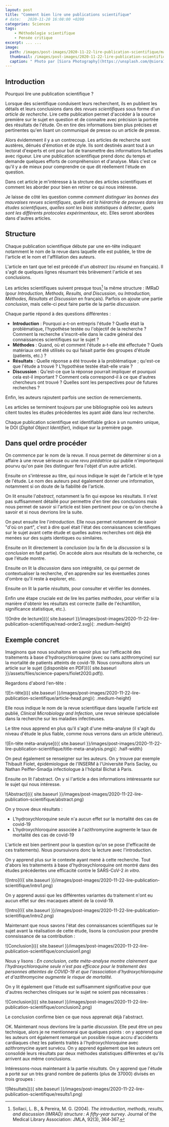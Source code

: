 ```yaml
---
layout: post
title: "Comment bien lire une publications scientifique"
# date:   2020-11-20 16:08:00 +0200
categories: Sciences
tags:
    - Méthodologie scientifique
    - Pensée critique
excerpt: ... ...
image:
  path: /images/post-images/2020-11-22-lire-publication-scientifique/main.jpg
  thumbnail: /images/post-images/2020-11-22-lire-publication-scientifique/main-thumb-flat.jpg
  caption: " Photo par [Siora Photography](https://unsplash.com/@siora18)"
---
```


## Introduction

Pourquoi lire une publication scientifique ?

Lorsque des scientifique conduisent leurs recherchent, ils en publient les détails et leurs conclusions dans des *revues scientifiques* sous forme d'un *article de recherche*. Lire cette publication permet d'accéder à la source première sur le sujet en question et de connaitre avec précision la portrée des résultats de l'étude. On en tire des informations bien plus précises et pertinentes qu'en lisant un communiqué de presse ou un article de presse.

Alors évidemment il y a un contrecoup. Les articles de recherche sont austères, dénués d'émotion et de style. Ils sont destinés avant tout à un lectorat d'experts et ont pour but de transmettre des informations factuelles avec rigueur. Lire une publication scientifique prend donc du temps et demande quelques efforts de compréhension et d'analyse. Mais c'est ce qu'il y a de mieux pour comprendre ce que dit réellement l'étude en question.

Dans cet article je m'intéresse à la strcture des articles scientifiques et comment les aborder pour bien en retirer ce qui nous intéresse.

Je laisse de côté les question comme *comment distinguer les bonnes des mauvaises revues scientifiques*, *quelle est la hiérarchie de preuves dans les études scientifiques*, *quelles sont les biais statistiques à détecter*, *quels sont les différents protocoles expérimentaux*, etc. Elles seront abordées dans d'autres articles.

## Structure

Chaque publication scientifique débute par une en-tête indiquant notamment le nom de la revue dans laquelle elle est publiée, le titre de l'article et le nom et l'affiliation des auteurs.

L'article en tant que tel est précédé d'un *abstract* (ou *résumé* en français). Il s'agit de quelques lignes résumant très brièvement l'article et ses conclusions.

Les articles scientifiques suivent presque tous[^sollaci_imrad] la même structure : IMRaD (pour *Introduction, Methods, Results, and Discussion*, ou *Introduction, Méthodes, Résultats et Discussion* en français). Parfois on ajoute une partie *conclusion*, mais celle-ci peut faire partie de la partie *discussion*.

Chaque partie répond à des questions différentes :

* **Introduction** : Pourquoi a-t-on entrepris l'étude ? Quelle était la problématique, l'hypothèse testée ou l'objectif de la recherche ? Comment la recherche s'inscrit-elle dans le cadre général des connaissances scientifiques sur le sujet ?
* **Méthodes** : Quand, où et comment l'étude a-t-elle été effectuée ? Quels matériaux ont été utilisés ou qui faisait partie des groupes d'étude (patients, etc.) ?
* **Résultats** : Quelle réponse a été trouvée à la problématique ; qu'est-ce que l'étude a trouvé ? L'hypothèse testée était-elle vraie ?
* **Discussion** : Qu'est-ce que la réponse pourrait impliquer et pourquoi cela est-il important ? Comment cela correspond-il à ce que d'autres chercheurs ont trouvé ? Quelles sont les perspectives pour de futures recherches ?

Enfin, les auteurs rajoutent parfois une section de remerciements.

Les articles se terminent toujours par une bibliographie ooù les auteurs citent toutes les études précédentes les ayant aidé dans leur recherche.

Chaque publication scientifique est identifiable grâce à un numéro unique, le DOI (*Digital Object Identifier*), indiqué sur la première page.

## Dans quel ordre procéder

On commence par le nom de la revue. Il nous permet de déterminer si on a affaire à une revue sérieuse ou une *revu prédatrice* qui publie n'importequoi pourvu qu'on paie (les distinguer fera l'objet d'un autre article).

Ensuite on s'intéresse au titre, qui nous indique le sujet de l'article et le type de l'étude. Le nom des auteurs peut également donner une information, notamment si on doute de la fiabilité de l'article.

On lit ensuite l'*abstract*, notamment la fin qui expose les résultats. Il n'est pas suffisamment détaillé pour permettre d'en tirer des conclusions mais nous permet de savoir si l'article est bien pertinent pour ce qu'on cherche à savoir et si nous devrions lire la suite.

On peut ensuite lire l'*introduction*. Elle nous permet notamment de savoir "d'où on part", c'est à dire quel était l'état des connaissances scientifiques sur le sujet avant cette étude et quelles autres recherches ont déjà été menées sur des sujets identiques ou similaires.

Ensuite on lit directement la *conclusion* (ou la fin de la *discussion* si la *conclusion* en fait partie). On accède alors aux résultats de la recherche, ce que l'étude montre.

Ensuite on lit la *discussion* dans son intégralité, ce qui permet de contextualiser la recherche, d'en apprendre sur les éventuelles zones d'ombre qu'il reste à explorer, etc.

Ensuite on lit la partie *résultats*, pour consulter et vérifier les données.

Enfin une étape cruciale est de lire les parties *méthodes*, pour vérifier si la manière d'obtenir les résultats est correcte (taille de l'échantillon, significance statistique, etc.).

![Ordre de lecture]({{ site.baseurl }}/images/post-images/2020-11-22-lire-publication-scientifique/read-order2.svg){: .medium-height}

## Exemple concret

Imaginons que nous souhaitons en savoir plus sur l'efficacité des traitements à base d'hydroxychloroquine (avec ou sans azithromycine) sur la mortalité de patients atteints de covid-19. Nous consultons alors un article sur le sujet ([disponible en PDF]({{ site.baseurl }}/assets/files/science-papers/fiolet2020.pdf)).

Regardons d'abord l'en-tête :

![En-tête]({{ site.baseurl }}/images/post-images/2020-11-22-lire-publication-scientifique/article-head.png){: .medium-height}

Elle nous indique le nom de la revue scientifique dans laquelle l'article est publié, *Clinical Microbiology and Infection*, une revue sérieuse spécialisée dans la recherche sur les maladies infectieuses.

Le titre nous apprend en plus qu'il s'agit d'une méta-analyse (il s'agit du niveau d'étude le plus fiable, comme nous verrons dans un article ultérieur).

![En-tête méta-analyse]({{ site.baseurl }}/images/post-images/2020-11-22-lire-publication-scientifique/title-meta-analysis.png){: .half-width}

On peut également se renseigner sur les auteurs. On y trouve par exemple Thibault Fiolet, épidémiologue de l'INSERM à l'Université Paris Saclay, ou Nathan Peiffer-Smadja infectiologue à l'hôpital Bichat à Paris.

Ensuite on lit l'abstract. On y si l'article a des informations intéressante sur le sujet qui nous intéresse.

![Abstract]({{ site.baseurl }}/images/post-images/2020-11-22-lire-publication-scientifique/abstract.png)

On y trouve deux résultats :

* L'hydroxychloroquine seule n'a aucun effet sur la mortalité des cas de covid-19
* L'hydroxychloroquine associée à l'azithromycine augmente le taux de mortalité des cas de covid-19

L'article est bien pertinent pour la question qu'on se pose (l'efficacité de ces traitements). Nous poursuivons donc la lecture avec l'introduction.

On y apprend plus sur le contexte ayant mené à cette recherche. Tout d'abors les traitements à base d'hydroxychloroquine ont montré dans des études précédentes une efficacité contre le SARS-CoV-2 *in vitro*.

![Intro]({{ site.baseurl }}/images/post-images/2020-11-22-lire-publication-scientifique/intro1.png)

On y apprend aussi que les différentes variantes du traitement n'ont eu aucun effet sur des macaques atteint de la covid-19.

![Intro]({{ site.baseurl }}/images/post-images/2020-11-22-lire-publication-scientifique/intro2.png)

Maintenant que nous savons l'état des connaissances scientifiques sur le sujet avant la réalisation de cette étude, lisons la conclusion pour prendre connsissance de sa contribution :

![Conclusion]({{ site.baseurl }}/images/post-images/2020-11-22-lire-publication-scientifique/conclusion1.png)

Nous y lisons : *En conclusion, cette méta-analyse montre clairement que l'hydroxychloroquine seule n'est pas efficace pour le traitement des personnes atteintes de COVID-19 et que l'association d'hydroxychloroquine et d'azithromycine augmente le risque de mortalité.*

On y lit également que l'étude est suffisamment significative pour que d'autres recherches cliniques sur le sujet ne soient pas nécessaires :

![Conclusion]({{ site.baseurl }}/images/post-images/2020-11-22-lire-publication-scientifique/conclusion2.png)

Le conclusion confirme bien ce que nous apprenait déjà l'abstract.

OK. Maintenant nous devrions lire la partie *discussion*. Elle peut être un peu technique, alors je ne mentionnerai que quelques points : on y apprend que les auteurs ont également remarqué un possible risque accru d'accidents cardiaques chez les patients traités à l'hydroxychloroquine avec azithromycine ayant survécu. On y apprend également que les auteurs ont consolidé leurs résultats par deux méthodes statistiques différentes et qu'ils arrivent aux même conclusions.

Intéressons-nous maintenant à la partie *résultats*. On y apprend que l'étude a porté sur un très grand nombre de patients (plus de 37000) divisés en trois groupes :

![Résultats]({{ site.baseurl }}/images/post-images/2020-11-22-lire-publication-scientifique/results1.png)

<!-- Références -->

[^sollaci_imrad]: Sollaci, L. B., & Pereira, M. G. (2004). *The introduction, methods, results, and discussion (IMRAD) structure : A fifty-year survey*. Journal of the Medical Library Association: JMLA, 92(3), 364‑367.
